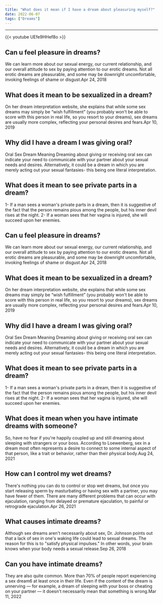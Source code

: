 ```yaml
---
title: "What does it mean if I have a dream about pleasuring myself?"
date: 2022-06-07
tags: ["Dreams"]
---
```


---
{{< youtube UEfe9HHef8o >}}
## Can u feel pleasure in dreams?
We can learn more about our sexual energy, our current relationship, and our overall attitude to sex by paying attention to our erotic dreams. Not all erotic dreams are pleasurable, and some may be downright uncomfortable, invoking feelings of shame or disgust.Apr 24, 2018

## What does it mean to be sexualized in a dream?
On her dream interpretation website, she explains that while some sex dreams may simply be “wish fulfillment” (you probably won't be able to score with this person in real life, so you resort to your dreams), sex dreams are usually more complex, reflecting your personal desires and fears.Apr 10, 2019

## Why did I have a dream I was giving oral?
Oral Sex Dream Meaning Dreaming about giving or receiving oral sex can indicate your need to communicate with your partner about your sexual needs and desires. Alternatively, it could be a dream in which you are merely acting out your sexual fantasies- this being one literal interpretation.

## What does it mean to see private parts in a dream?
1- If a man sees a woman's private parts in a dream, then it is suggestive of the fact that the person remains pious among the people, but his inner devil rises at the night. 2- If a woman sees that her vagina is injured, she will succeed upon her enemies.

## Can u feel pleasure in dreams?
We can learn more about our sexual energy, our current relationship, and our overall attitude to sex by paying attention to our erotic dreams. Not all erotic dreams are pleasurable, and some may be downright uncomfortable, invoking feelings of shame or disgust.Apr 24, 2018

## What does it mean to be sexualized in a dream?
On her dream interpretation website, she explains that while some sex dreams may simply be “wish fulfillment” (you probably won't be able to score with this person in real life, so you resort to your dreams), sex dreams are usually more complex, reflecting your personal desires and fears.Apr 10, 2019

## Why did I have a dream I was giving oral?
Oral Sex Dream Meaning Dreaming about giving or receiving oral sex can indicate your need to communicate with your partner about your sexual needs and desires. Alternatively, it could be a dream in which you are merely acting out your sexual fantasies- this being one literal interpretation.

## What does it mean to see private parts in a dream?
1- If a man sees a woman's private parts in a dream, then it is suggestive of the fact that the person remains pious among the people, but his inner devil rises at the night. 2- If a woman sees that her vagina is injured, she will succeed upon her enemies.

## What does it mean when you have intimate dreams with someone?
So, have no fear if you're happily coupled up and still dreaming about sleeping with strangers or your boss. According to Loewenberg, sex in a dream most often represents a desire to connect to some internal aspect of that person, like a trait or behavior, rather than their physical body.Aug 24, 2021

## How can I control my wet dreams?
There's nothing you can do to control or stop wet dreams, but once you start releasing sperm by masturbating or having sex with a partner, you may have fewer of them. There are many different problems that can occur with ejaculation, ranging from delayed or premature ejaculation, to painful or retrograde ejaculation.Apr 26, 2021

## What causes intimate dreams?
Although sex dreams aren't necessarily about sex, Dr. Johnson points out that a lack of sex in one's waking life could lead to sexual dreams. The reason for this is to "satisfy physical impulses." In other words, your brain knows when your body needs a sexual release.Sep 26, 2018

## Can you have intimate dreams?
They are also quite common. More than 70% of people report experiencing a sex dream6 at least once in their life. Even if the content of the dream is unnerving — for example, a dream of sleeping with your boss or cheating on your partner — it doesn't necessarily mean that something is wrong.Mar 11, 2022

